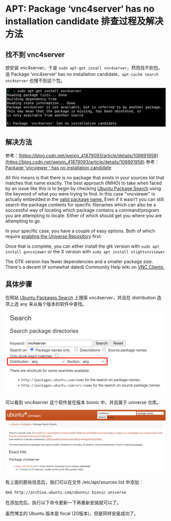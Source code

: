 # APT: Package ‘vnc4server‘ has no installation candidate 排查过程及解决方法

## 找不到 vnc4server

想安装 vnc4server，于是 `sudo apt-get insall vnc4server`，然而找不到包，说 Package ‘vnc4server‘ has no installation candidate，`apt-cache search vnc4server` 也搜不到这个包。

![在这里插入图片描述](../../images/61dc677ede984245b0a6ec33f57c1437.png)



## 解决方法
参考：[https://blog.csdn.net/weixin_41879093/article/details/108891958](https://blog.csdn.net/weixin_41879093/article/details/108891958)
参考：[Package 'vncviewer ' has no installation candidate](https://askubuntu.com/questions/963434/package-vncviewer-has-no-installation-candidate)

All this means is that there is no package that exists in your sources list that matches that name exactly. The best approach (IMHO) to take when faced by an issue like this is to begin by checking [Ubuntu Package Search](https://packages.ubuntu.com/) using the keyword of what you were trying to find. In this case "vncviewer" is actually embedded in the [valid package name.](https://packages.ubuntu.com/search?keywords=vncviewer&searchon=names&suite=all&section=all) Even if it wasn't you can still search the package contents for specific filenames which can also be a successful way of locating which package contains a command/program you are attempting to locate. Either of which should get you where you are attempting to go.

In your specific case, you have a couple of easy options. Both of which require [enabling the Universe Repository](https://askubuntu.com/questions/148638/how-do-i-enable-the-universe-repository) first.

Once that is complete, you can either install the gtk version with `sudo apt install gvncviewer` or the X version with `sudo apt install xtightvncviewer`

The GTK version has fewer dependencies and a smaller package size. There's a decent (if somewhat dated) Community Help wiki on [VNC Clients.](https://help.ubuntu.com/community/VNC/Clients)

## 具体步骤

在网站 [Ubuntu Packages Search](https://packages.ubuntu.com/) 上搜索 vnc4server，并且在 distribution 选项上选 any 来从每个版本的软件中查找。



<img src="../../images/7ff57a160e53487599d28d69ad5ed068.png" alt="在这里插入图片描述" style="zoom:50%;" />

可以看到 vnc4server 这个软件是在版本 bionic 中，并且属于 universe 仓库。

![在这里插入图片描述](../../images/e68fcc7efff3492ba40b561fa232a65b.png)



有上面的那些信息后，我们可以在文件 /etc/apt/sources.list 中添加：

```
deb http://archive.ubuntu.com/ubuntu/ bionic universe
```
在添加完后，执行以下命令更新一下再重新安装就可以了。

虽然博主的 Ubuntu 版本是 focal (20版本)，但是同样安装成功了。